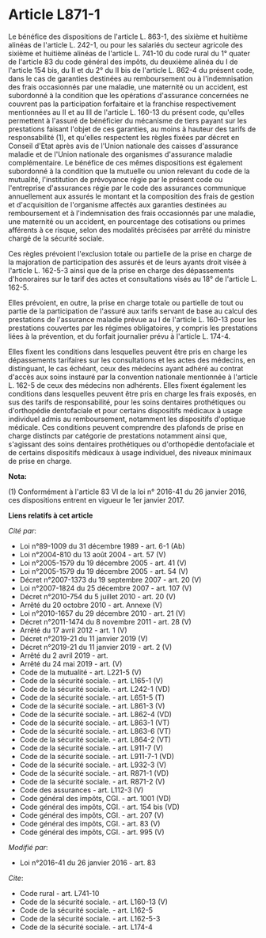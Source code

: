 # Article L871-1

Le bénéfice des dispositions de l'article L. 863-1, des sixième et huitième alinéas de l'article L. 242-1, ou pour les
salariés du secteur agricole des sixième et huitième alinéas de l'article L. 741-10 du code rural du 1° quater de l'article
83 du code général des impôts, du deuxième alinéa du I de l'article 154 bis, du II et du 2° du II bis de l'article L. 862-4
du présent code, dans le cas de garanties destinées au remboursement ou à l'indemnisation des frais occasionnés par une
maladie, une maternité ou un accident, est subordonné à la condition que les opérations d'assurance concernées ne couvrent
pas la participation forfaitaire et la franchise respectivement mentionnées au II et au III de l'article L. 160-13 du présent
code, qu'elles permettent à l'assuré de bénéficier du mécanisme de tiers payant sur les prestations faisant l'objet de ces
garanties, au moins à hauteur des tarifs de responsabilité (1), et qu'elles respectent les règles fixées par décret en
Conseil d'Etat après avis de l'Union nationale des caisses d'assurance maladie et de l'Union nationale des organismes
d'assurance maladie complémentaire. Le bénéfice de ces mêmes dispositions est également subordonné à la condition que la
mutuelle ou union relevant du code de la mutualité, l'institution de prévoyance régie par le présent code ou l'entreprise
d'assurances régie par le code des assurances communique annuellement aux assurés le montant et la composition des frais de
gestion et d'acquisition de l'organisme affectés aux garanties destinées au remboursement et à l'indemnisation des frais
occasionnés par une maladie, une maternité ou un accident, en pourcentage des cotisations ou primes afférents à ce risque,
selon des modalités précisées par arrêté du ministre chargé de la sécurité sociale. 

Ces règles prévoient l'exclusion totale ou partielle de la prise en charge de la majoration de participation des assurés et
de leurs ayants droit visée à l'article L. 162-5-3 ainsi que de la prise en charge des dépassements d'honoraires sur le tarif
des actes et consultations visés au 18° de l'article L. 162-5. 

Elles prévoient, en outre, la prise en charge totale ou partielle de tout ou partie de la participation de l'assuré aux
tarifs servant de base au calcul des prestations de l'assurance maladie prévue au I de l'article L. 160-13 pour les
prestations couvertes par les régimes obligatoires, y compris les prestations liées à la prévention, et du forfait journalier
prévu à l'article L. 174-4. 

Elles fixent les conditions dans lesquelles peuvent être pris en charge les dépassements tarifaires sur les consultations et
les actes des médecins, en distinguant, le cas échéant, ceux des médecins ayant adhéré au contrat d'accès aux soins instauré
par la convention nationale mentionnée à l'article L. 162-5 de ceux des médecins non adhérents. Elles fixent également les
conditions dans lesquelles peuvent être pris en charge les frais exposés, en sus des tarifs de responsabilité, pour les soins
dentaires prothétiques ou d'orthopédie dentofaciale et pour certains dispositifs médicaux à usage individuel admis au
remboursement, notamment les dispositifs d'optique médicale. Ces conditions peuvent comprendre des plafonds de prise en
charge distincts par catégorie de prestations notamment ainsi que, s'agissant des soins dentaires prothétiques ou
d'orthopédie dentofaciale et de certains dispositifs médicaux à usage individuel, des niveaux minimaux de prise en charge.

**Nota:**

(1) Conformément à l'article 83 VI de la loi n° 2016-41 du 26 janvier 2016, ces dispositions entrent en vigueur le 1er
janvier 2017.

**Liens relatifs à cet article**

_Cité par_:

  - Loi n°89-1009 du 31 décembre 1989 - art. 6-1 (Ab)
  - Loi n°2004-810 du 13 août 2004 - art. 57 (V)
  - Loi n°2005-1579 du 19 décembre 2005 - art. 41 (V)
  - Loi n°2005-1579 du 19 décembre 2005 - art. 54 (V)
  - Décret n°2007-1373 du 19 septembre 2007 - art. 20 (V)
  - Loi n°2007-1824 du 25 décembre 2007 - art. 107 (V)
  - Décret n°2010-754 du 5 juillet 2010 - art. 20 (V)
  - Arrêté du 20 octobre 2010 - art. Annexe (V)
  - Loi n°2010-1657 du 29 décembre 2010 - art. 21 (V)
  - Décret n°2011-1474 du 8 novembre 2011 - art. 28 (V)
  - Arrêté du 17 avril 2012 - art. 1 (V)
  - Décret n°2019-21 du 11 janvier 2019 (V)
  - Décret n°2019-21 du 11 janvier 2019 - art. 2 (V)
  - Arrêté du 2 avril 2019 - art.
  - Arrêté du 24 mai 2019 - art. (V)
  - Code de la mutualité - art. L221-5 (V)
  - Code de la sécurité sociale. - art. L165-1 (V)
  - Code de la sécurité sociale. - art. L242-1 (VD)
  - Code de la sécurité sociale. - art. L651-5 (T)
  - Code de la sécurité sociale. - art. L861-3 (V)
  - Code de la sécurité sociale. - art. L862-4 (VD)
  - Code de la sécurité sociale. - art. L863-1 (VT)
  - Code de la sécurité sociale. - art. L863-6 (VT)
  - Code de la sécurité sociale. - art. L864-2 (VT)
  - Code de la sécurité sociale. - art. L911-7 (V)
  - Code de la sécurité sociale. - art. L911-7-1 (VD)
  - Code de la sécurité sociale. - art. L932-3 (V)
  - Code de la sécurité sociale. - art. R871-1 (VD)
  - Code de la sécurité sociale. - art. R871-2 (V)
  - Code des assurances - art. L112-3 (V)
  - Code général des impôts, CGI. - art. 1001 (VD)
  - Code général des impôts, CGI. - art. 154 bis (VD)
  - Code général des impôts, CGI. - art. 207 (V)
  - Code général des impôts, CGI. - art. 83 (V)
  - Code général des impôts, CGI. - art. 995 (V)

_Modifié par_:

  - Loi n°2016-41 du 26 janvier 2016 - art. 83

_Cite_:

  - Code rural - art. L741-10
  - Code de la sécurité sociale. - art. L160-13 (V)
  - Code de la sécurité sociale. - art. L162-5
  - Code de la sécurité sociale. - art. L162-5-3
  - Code de la sécurité sociale. - art. L174-4
